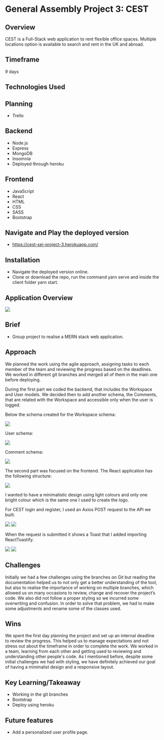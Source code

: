 # General Assembly Project 3:  CEST 

## Overview

CEST is a Full-Stack web application to rent flexible office spaces. Multiple locations option is available to search and rent in the UK and abroad.

## Timeframe

9 days

## Technologies Used

## Planning

* Trello

## Backend

* Node.js
* Express
* MongoDB
* Insomnia 
* Deployed through heroku

## Frontend

* JavaScript 
* React
* HTML
* CSS
* SASS
* Bootstrap


## Navigate and Play the deployed version

* https://cest-sei-project-3.herokuapp.com/

## Installation

* Navigate the deployed version online.
* Clone or download the repo, run the command yarn serve and inside the client folder yarn start.

## Application Overview

<img src="https://res.cloudinary.com/dbc3fejob/image/upload/v1629120649/Readme%20project%203/Screenshot_2021-08-16_at_12.15.31_knt9aw.jpg">

## Brief

* Group project to realise a MERN stack web application.

## Approach

We planned the work using the agile approach, assigning tasks to each member of the team and reviewing the progress based on the deadlines. We worked in different git branches and merged all of them in the main one before deploying.

During the first part we coded the backend, that includes the Workspace and User models. We decided then to add another schema, the Comments, that are related with the Workspace and accessible only when the user is logged. 

Below the schema created for the Workspace schema:

<img src="https://res.cloudinary.com/dbc3fejob/image/upload/v1629129524/Readme%20project%203/Screenshot_2021-08-16_at_16.49.25_rfusci.jpg">

User schema:

<img src="https://res.cloudinary.com/dbc3fejob/image/upload/v1629129524/Readme%20project%203/Screenshot_2021-08-16_at_16.49.56_vod8rn.jpg">

Comment schema:

<img src="https://res.cloudinary.com/dbc3fejob/image/upload/v1629129524/Readme%20project%203/Screenshot_2021-08-16_at_16.49.41_uyi4be.jpg">

The second part was focused on the frontend. The React application has the following structure:

<img src="https://res.cloudinary.com/dbc3fejob/image/upload/v1629131766/Readme%20project%203/Screenshot_2021-08-16_at_17.35.24_wwhg44.jpg">

I wanted to have a minimalistic design using light colours and only one bright colour which is the same one I used to create the logo.

For CEST login and register, I used an Axios POST request to the API we built. 


<img src="https://res.cloudinary.com/dbc3fejob/image/upload/v1629197726/Readme%20project%203/Screenshot_2021-08-17_at_11.54.42_wsrfb8.jpg">

<img src="https://res.cloudinary.com/dbc3fejob/image/upload/v1629197726/Readme%20project%203/Screenshot_2021-08-17_at_11.54.59_jahguh.jpg">

When the request is submitted it shows a Toast that I added importing ReactToastify. 

<img src="https://res.cloudinary.com/dbc3fejob/image/upload/v1629197726/Readme%20project%203/Screenshot_2021-08-17_at_11.54.28_p6m4rm.jpg">

<img src="https://res.cloudinary.com/dbc3fejob/image/upload/v1629197726/Readme%20project%203/Screenshot_2021-08-17_at_11.54.17_ihhys4.jpg">


## Challenges

Initially we had a few challenges using the branches on Git but reading the documentation helped us to not only get a better understanding of the tool, but also to realise the importance of working on multiple branches, which allowed us on many occasions to review, change and recover the project’s code. We also did not follow a proper styling so we incurred some overwriting and confusion. In order to solve that problem, we had to make some adjustments and rename some of the classes used.

## Wins

We spent the first day planning the project and set up an internal deadline to review the progress. This helped us to manage expectations and not stress out about the timeframe in order to complete the work. We worked in a team, learning from each other and getting used to reviewing and understanding other people's code. As I mentioned before, despite some initial challenges we had with styling, we have definitely achieved our goal of having a minimalist design and a responsive layout. 

## Key Learning/Takeaway

* Working in the git branches
* Bootstrap 
* Deploy using heroku

## Future features

* Add a personalized user profile page.
